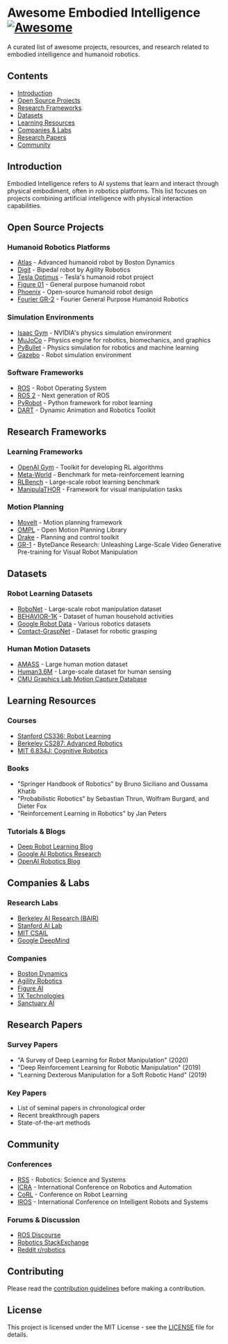 # Awesome Embodied Intelligence [![Awesome](https://awesome.re/badge.svg)](https://awesome.re)

A curated list of awesome projects, resources, and research related to embodied intelligence and humanoid robotics.

## Contents
- [Introduction](#introduction)
- [Open Source Projects](#open-source-projects)
- [Research Frameworks](#research-frameworks)
- [Datasets](#datasets)
- [Learning Resources](#learning-resources)
- [Companies & Labs](#companies--labs)
- [Research Papers](#research-papers)
- [Community](#community)

## Introduction
Embodied Intelligence refers to AI systems that learn and interact through physical embodiment, often in robotics platforms. This list focuses on projects combining artificial intelligence with physical interaction capabilities.

## Open Source Projects

### Humanoid Robotics Platforms
- [Atlas](https://www.bostondynamics.com/atlas) - Advanced humanoid robot by Boston Dynamics
- [Digit](https://www.agilityrobotics.com/digit) - Bipedal robot by Agility Robotics
- [Tesla Optimus](https://www.tesla.com/optimus) - Tesla's humanoid robot project
- [Figure 01](https://www.figure.ai/) - General purpose humanoid robot
- [Phoenix](https://github.com/PhoenixNine/Phoenix) - Open-source humanoid robot design
- [Fourier GR-2]([https://www.fftai.cn](https://www.fftai.cn/products-gr2)) - Fourier General Purpose Humanoid Robotics

### Simulation Environments
- [Isaac Gym](https://developer.nvidia.com/isaac-gym) - NVIDIA's physics simulation environment
- [MuJoCo](https://mujoco.org/) - Physics engine for robotics, biomechanics, and graphics
- [PyBullet](https://pybullet.org/) - Physics simulation for robotics and machine learning
- [Gazebo](http://gazebosim.org/) - Robot simulation environment

### Software Frameworks
- [ROS](https://www.ros.org/) - Robot Operating System
- [ROS 2](https://docs.ros.org/en/rolling/) - Next generation of ROS
- [PyRobot](https://pyrobot.org/) - Python framework for robot learning
- [DART](http://dartsim.github.io/) - Dynamic Animation and Robotics Toolkit

## Research Frameworks

### Learning Frameworks
- [OpenAI Gym](https://gym.openai.com/) - Toolkit for developing RL algorithms
- [Meta-World](https://meta-world.github.io/) - Benchmark for meta-reinforcement learning
- [RLBench](https://sites.google.com/view/rlbench) - Large-scale robot learning benchmark
- [ManipulaTHOR](https://ai2thor.allenai.org/manipulathor) - Framework for visual manipulation tasks

### Motion Planning
- [MoveIt](https://moveit.ros.org/) - Motion planning framework
- [OMPL](https://ompl.kavrakilab.org/) - Open Motion Planning Library
- [Drake](https://drake.mit.edu/) - Planning and control toolkit
- [GR-1](https://gr1-manipulation.github.io/) - ByteDance Research: Unleashing Large-Scale Video Generative Pre-training
for Visual Robot Manipulation

## Datasets

### Robot Learning Datasets
- [RoboNet](https://www.robonet.wiki/) - Large-scale robot manipulation dataset
- [BEHAVIOR-1K](https://behavior.stanford.edu/) - Dataset of human household activities
- [Google Robot Data](https://github.com/google-research/robotics_datasets) - Various robotics datasets
- [Contact-GraspNet](https://github.com/NVlabs/contact-graspnet) - Dataset for robotic grasping

### Human Motion Datasets
- [AMASS](https://amass.is.tue.mpg.de/) - Large human motion dataset
- [Human3.6M](http://vision.imar.ro/human3.6m/) - Large-scale dataset for human sensing
- [CMU Graphics Lab Motion Capture Database](http://mocap.cs.cmu.edu/)

## Learning Resources

### Courses
- [Stanford CS336: Robot Learning](http://cs336.stanford.edu/)
- [Berkeley CS287: Advanced Robotics](https://people.eecs.berkeley.edu/~pabbeel/cs287-fa19/)
- [MIT 6.834J: Cognitive Robotics](http://courses.csail.mit.edu/6.834j/)

### Books
- "Springer Handbook of Robotics" by Bruno Siciliano and Oussama Khatib
- "Probabilistic Robotics" by Sebastian Thrun, Wolfram Burgard, and Dieter Fox
- "Reinforcement Learning in Robotics" by Jan Peters

### Tutorials & Blogs
- [Deep Robot Learning Blog](https://bair.berkeley.edu/blog/categories/robotics/)
- [Google AI Robotics Research](https://ai.google/research/teams/brain/robotics/)
- [OpenAI Robotics Blog](https://openai.com/blog/tags/robotics/)

## Companies & Labs

### Research Labs
- [Berkeley AI Research (BAIR)](https://bair.berkeley.edu/)
- [Stanford AI Lab](http://ai.stanford.edu/)
- [MIT CSAIL](https://www.csail.mit.edu/)
- [Google DeepMind](https://www.deepmind.com/)

### Companies
- [Boston Dynamics](https://www.bostondynamics.com/)
- [Agility Robotics](https://www.agilityrobotics.com/)
- [Figure AI](https://www.figure.ai/)
- [1X Technologies](https://www.1x.tech/)
- [Sanctuary AI](https://www.sanctuary.ai/)

## Research Papers

### Survey Papers
- "A Survey of Deep Learning for Robot Manipulation" (2020)
- "Deep Reinforcement Learning for Robotic Manipulation" (2019)
- "Learning Dexterous Manipulation for a Soft Robotic Hand" (2019)

### Key Papers
- List of seminal papers in chronological order
- Recent breakthrough papers
- State-of-the-art methods

## Community

### Conferences
- [RSS](http://www.roboticsconference.org/) - Robotics: Science and Systems
- [ICRA](https://www.icra2024.org/) - International Conference on Robotics and Automation
- [CoRL](https://www.corl2024.org/) - Conference on Robot Learning
- [IROS](https://iros2024.org/) - International Conference on Intelligent Robots and Systems

### Forums & Discussion
- [ROS Discourse](https://discourse.ros.org/)
- [Robotics StackExchange](https://robotics.stackexchange.com/)
- [Reddit r/robotics](https://www.reddit.com/r/robotics/)

## Contributing

Please read the [contribution guidelines](CONTRIBUTING.md) before making a contribution.

## License

This project is licensed under the MIT License - see the [LICENSE](LICENSE) file for details.
